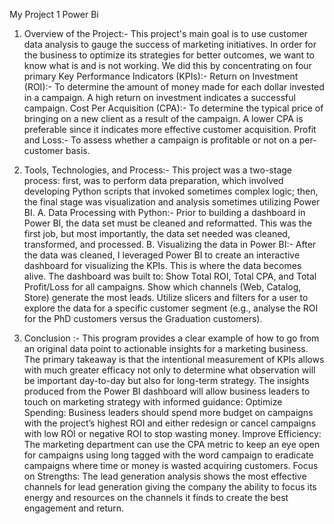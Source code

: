 My Project 1 Power Bi
1. Overview of the Project:-
                           This project's main goal is to use customer data analysis to gauge the success of marketing initiatives.  In order for the business to optimize its strategies for better outcomes, we want to know what is and is not working.
 We did this by concentrating on four primary Key Performance Indicators (KPIs):-
 Return on Investment (ROI):- To determine the amount of money made for each dollar invested in a campaign.  A high return on investment indicates a successful campaign. 
 Cost Per Acquisition (CPA):- To determine the typical price of bringing on a new client as a result of the campaign.  A lower CPA is preferable since it indicates more effective customer acquisition. 
 Profit and Loss:- To assess whether a campaign is profitable or not on a per-customer basis.
2. Tools, Technologies, and Process:-
This project was a two-stage process: first, was to perform data preparation, which involved developing Python scripts that invoked sometimes complex logic; then, the final stage was visualization and analysis sometimes utilizing Power BI.
A. Data Processing with Python:-
Prior to building a dashboard in Power BI, the data set must be cleaned and reformatted. This was the first job, but most importantly, the data set needed was cleaned, transformed, and processed.
B. Visualizing the data in Power BI:-
After the data was cleaned, I leveraged Power BI to create an interactive dashboard for visualizing the KPIs. This is where the data becomes alive. The dashboard was built to:
Show Total ROI, Total CPA, and Total Profit/Loss for all campaigns.
Show which channels (Web, Catalog, Store) generate the most leads.
Utilize slicers and filters for a user to explore the data for a specific customer segment (e.g., analyse the ROI for the PhD customers versus the Graduation customers).

3. Conclusion :-
This program provides a clear example of how to go from an original data point to actionable insights for a marketing business. 
The primary takeaway is that the intentional measurement of KPIs allows with much greater efficacy not only to determine what observation will be important day-to-day but also for long-term strategy. The insights produced from the Power BI dashboard will allow business leaders to touch on marketing strategy with informed guidance: 
Optimize Spending: Business leaders should spend more budget on campaigns with the project’s highest ROI and either redesign or cancel campaigns with low ROI or negative ROI to stop wasting money. 
Improve Efficiency: The marketing department can use the CPA metric to keep an eye open for campaigns using long tagged with the word campaign to eradicate campaigns where time or money is wasted acquiring customers. 
Focus on Strengths: The lead generation analysis shows the most effective channels for lead generation giving the company the ability to focus its energy and resources on the channels it finds to create the best engagement and return.
